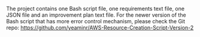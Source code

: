 The project contains one Bash script file, one requirements text file, one JSON file and an improvement plan text file. 
For the newer version of the Bash script that has more error control mechanism, please check the Git repo: https://github.com/yeaminr/AWS-Resource-Creation-Script-Version-2
